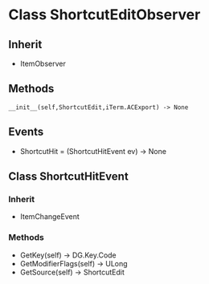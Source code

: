 # Class ShortcutEditObserver

## Inherit

* ItemObserver

## Methods
```
__init__(self,ShortcutEdit,iTerm.ACExport) -> None
```

## Events

* ShortcutHit = (ShortcutHitEvent ev) -> None

## Class ShortcutHitEvent

### Inherit

* ItemChangeEvent

### Methods

* GetKey(self) -> DG.Key.Code
* GetModifierFlags(self) -> ULong
* GetSource(self) -> ShortcutEdit
